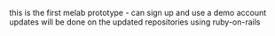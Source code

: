 this is the first melab prototype - can sign up and use a demo account 
       updates will be done on the updated repositories using ruby-on-rails
